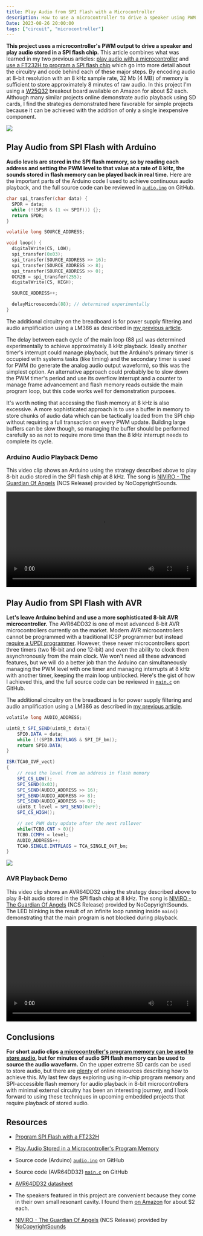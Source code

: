```yaml
---
title: Play Audio from SPI Flash with a Microcontroller
description: How to use a microcontroller to drive a speaker using PWM from audio levels stored in a SPI flash chip
Date: 2023-08-26 20:00:00
tags: ["circuit", "microcontroller"]
---
```


**This project uses a microcontroller's PWM output to drive a speaker and play audio stored in a SPI flash chip.** This article combines what was learned in my two previous articles: [play audio with a microcontroller](https://swharden.com/blog/2023-08-19-speaking-microcontroller/) and [use a FT232H to program a SPI flash chip](https://swharden.com/blog/2023-08-24-ft232h-spi-flash/) which go into more detail about the circuitry and code behind each of these major steps. By encoding audio at 8-bit resolution with an 8 kHz sample rate, 32 Mb (4 MB) of memory is sufficient to store approximately 8 minutes of raw audio. In this project I'm using a [W25Q32](https://www.elinux.org/images/f/f5/Winbond-w25q32.pdf) breakout board available on Amazon for about $2 each. Although many similar projects online demonstrate audio playback using SD cards, I find the strategies demonstrated here favorable for simple projects because it can be achieved with the addition of only a single inexpensive component.

<a href="https://swharden.com/static/2023/08/25/arduino-audio-1.jpg">
<img class="border border-dark shadow" src="https://swharden.com/static/2023/08/25/arduino-audio-1.jpg">
</a>

## Play Audio from SPI Flash with Arduino

**Audio levels are stored in the SPI flash memory, so by reading each address and setting the PWM level to that value at a rate of 8 kHz, the sounds stored in flash memory can be played back in real time.** Here are the important parts of the Arduino code I used to achieve continuous audio playback, and the full source code can be reviewed in [`audio.ino`](https://github.com/swharden/AVR-projects/blob/master/Arduino%20SPI%20audio/test1/test1.ino) on GitHub.

```c
char spi_transfer(char data) {
  SPDR = data;
  while (!(SPSR & (1 << SPIF))) {};
  return SPDR;
}

volatile long SOURCE_ADDRESS;

void loop() {
  digitalWrite(CS, LOW);
  spi_transfer(0x03);
  spi_transfer(SOURCE_ADDRESS >> 16);
  spi_transfer(SOURCE_ADDRESS >> 8);
  spi_transfer(SOURCE_ADDRESS >> 0);
  OCR2B = spi_transfer(255);
  digitalWrite(CS, HIGH);

  SOURCE_ADDRESS++;

  delayMicroseconds(88); // determined experimentally
}
```

The additional circuitry on the breadboard is for power supply filtering and audio amplification using a LM386 as described in [my previous article](http://localhost:1313/blog/2023-08-19-speaking-microcontroller/).

The delay between each cycle of the main loop (88 µs) was determined experimentally to achieve approximately 8 kHz playback. Ideally another timer's interrupt could manage playback, but the Arduino's primary timer is occupied with systems tasks (like timing) and the secondary timer is used for PWM (to generate the analog audio output waveform), so this was the simplest option. An alternative approach could probably be to slow down the PWM timer's period and use its overflow interrupt and a counter to manage frame advancement and flash memory reads outside the main program loop, but this code works well for demonstration purposes.

It's worth noting that accessing the flash memory at 8 kHz is also excessive. A more sophisticated approach is to use a buffer in memory to store chunks of audio data which can be tactically loaded from the SPI chip without requiring a full transaction on every PWM update. Building large buffers can be slow though, so managing the buffer should be performed carefully so as not to require more time than the 8 kHz interrupt needs to complete its cycle. 

### Arduino Audio Playback Demo

This video clip shows an Arduino using the strategy described above to play 8-bit audio stored in the SPI flash chip at 8 kHz. The song is [NIVIRO - The Guardian Of Angels](https://www.youtube.com/watch?v=yHU6g3-35IU) (NCS Release) provided by NoCopyrightSounds.

<div class="text-center my-5">
    <video playsinline controls class="border border-dark bg-dark shadow" style="width: 100%">
        <source src="https://swharden.com/static/2023/08/25/arduino-audio.webm" type="video/webm">
    </video>
</div>

## Play Audio from SPI Flash with AVR

**Let's leave Arduino behind and use a more sophisticated 8-bit AVR microcontroller.** The AVR64DD32 is one of most advanced 8-bit AVR microcontrollers currently on the market. Modern AVR microcontrollers cannot be programmed with a traditional ICSP programmer but instead [require a UPDI programmer](https://swharden.com/blog/2022-12-09-avr-programming/). However, these newer microcontrollers sport three timers (two 16-bit and one 12-bit) and even the ability to clock them asynchronously from the main clock. We won't need all these advanced features, but we will do a better job than the Arduino can simultaneously managing the PWM level with one timer and managing interrupts at 8 kHz with another timer, keeping the main loop unblocked. Here's the gist of how I achieved this, and the full source code can be reviewed in [`main.c`](https://github.com/swharden/AVR-projects/blob/master/AVR64DD32%20SPI%20audio/main.c) on GitHub.

The additional circuitry on the breadboard is for power supply filtering and audio amplification using a LM386 as described in [my previous article](http://localhost:1313/blog/2023-08-19-speaking-microcontroller/).

```cs
volatile long AUDIO_ADDRESS;

uint8_t SPI_SEND(uint8_t data){
	SPI0.DATA = data;
	while (!(SPI0.INTFLAGS & SPI_IF_bm));
	return SPI0.DATA;
}

ISR(TCA0_OVF_vect)
{
    // read the level from an address in flash memory
    SPI_CS_LOW();
    SPI_SEND(0x03);
    SPI_SEND(AUDIO_ADDRESS >> 16);
    SPI_SEND(AUDIO_ADDRESS >> 8);
    SPI_SEND(AUDIO_ADDRESS >> 0);
    uint8_t level = SPI_SEND(0xFF);
    SPI_CS_HIGH();

    // set PWM duty update after the next rollover
    while(TCB0.CNT > 0){}
    TCB0.CCMPH = level;
    AUDIO_ADDRESS++;
    TCA0.SINGLE.INTFLAGS = TCA_SINGLE_OVF_bm;
}
```

<a href="https://swharden.com/static/2023/08/25/avr64-dd-audio-3.jpg">
<img  class="border border-dark shadow" src="https://swharden.com/static/2023/08/25/avr64-dd-audio-3.jpg">
</a>

### AVR Playback Demo

This video clip shows an AVR64DD32 using the strategy described above to play 8-bit audio stored in the SPI flash chip at 8 kHz. The song is [NIVIRO - The Guardian Of Angels](https://www.youtube.com/watch?v=yHU6g3-35IU) (NCS Release) provided by NoCopyrightSounds. The LED blinking is the result of an infinite loop running inside `main()` demonstrating that the main program is not blocked during playback.

<div class="text-center my-5">
    <video playsinline controls class="border border-dark bg-dark shadow" style="width: 100%">
        <source src="https://swharden.com/static/2023/08/25/avr-audio.webm" type="video/webm">
    </video>
</div>

## Conclusions

**For short audio clips [a microcontroller's program memory can be used to store audio](https://swharden.com/blog/2023-08-19-speaking-microcontroller/), but for minutes of audio SPI flash memory can be used to source the audio waveform.** On the upper extreme SD cards can be used to store audio, but there are [plenty](https://www.arduino.cc/reference/en/libraries/audiozero/) of online resources describing how to achieve this. My last few days exploring using in-chip program memory and SPI-accessible flash memory for audio playback in 8-bit microcontrollers with minimal external circuitry has been an interesting journey, and I look forward to using these techniques in upcoming embedded projects that require playback of stored audio.

## Resources

* [Program SPI Flash with a FT232H](https://swharden.com/blog/2023-08-24-ft232h-spi-flash/)

* [Play Audio Stored in a Microcontroller's Program Memory](https://swharden.com/blog/2023-08-19-speaking-microcontroller/)

* Source code (Arduino) [`audio.ino`](https://github.com/swharden/AVR-projects/blob/master/Arduino%20SPI%20audio/test1/test1.ino) on GitHub

* Source code (AVR64DD32) [`main.c`](https://github.com/swharden/AVR-projects/blob/master/AVR64DD32%20SPI%20audio/main.c) on GitHub

* [AVR64DD32 datasheet](https://ww1.microchip.com/downloads/aemDocuments/documents/MCU08/ProductDocuments/DataSheets/AVR64DD32-28-Prelim-DataSheet-DS40002315B.pdf)

* The speakers featured in this project are convenient because they come in their own small resonant cavity. I found them [on Amazon](https://www.amazon.com/gp/aw/d/B0BGWY5PM9) for about $2 each.

* [NIVIRO - The Guardian Of Angels](https://www.youtube.com/watch?v=yHU6g3-35IU) (NCS Release) provided by [NoCopyrightSounds](https://ncs.io/)